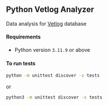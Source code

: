 Python Vetlog Analyzer
----------------------------

Data analysis for [Vetlog](https://vetlog.org/) database

#### Requirements

- Python version `3.11.9` or above

#### To run tests

```bash
python -m unittest discover -s tests
```

or

```bash
python3 -m unittest discover -s tests
```